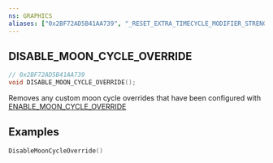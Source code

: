 ```yaml
---
ns: GRAPHICS
aliases: ["0x2BF72AD5B41AA739", "_RESET_EXTRA_TIMECYCLE_MODIFIER_STRENGTH"]
---
```


## DISABLE_MOON_CYCLE_OVERRIDE

```c
// 0x2BF72AD5B41AA739
void DISABLE_MOON_CYCLE_OVERRIDE();
```

Removes any custom moon cycle overrides that have been configured with [ENABLE_MOON_CYCLE_OVERRIDE](#_0x2C328AF17210F009)

## Examples
```lua
DisableMoonCycleOverride()
```
